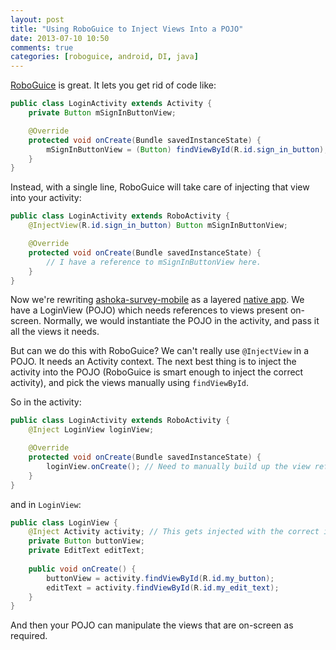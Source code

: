 ```yaml
---
layout: post
title: "Using RoboGuice to Inject Views Into a POJO"
date: 2013-07-10 10:50
comments: true
categories: [roboguice, android, DI, java]
---
```


[RoboGuice](https://github.com/roboguice/roboguice) is great. It lets you get rid of code like:

```java
public class LoginActivity extends Activity {    
    private Button mSignInButtonView;

    @Override
    protected void onCreate(Bundle savedInstanceState) {
        mSignInButtonView = (Button) findViewById(R.id.sign_in_button);
    }
}
```

Instead, with a single line, RoboGuice will take care of injecting that view into your activity:

```java
public class LoginActivity extends RoboActivity {
    @InjectView(R.id.sign_in_button) Button mSignInButtonView;

    @Override
    protected void onCreate(Bundle savedInstanceState) {
        // I have a reference to mSignInButtonView here.
    }
}
```

Now we're rewriting [ashoka-survey-mobile](http://github.com/nilenso/ashoka-survey-mobile) as a layered [native app]((http://github.com/nilenso/ashoka-survey-mobile-native)).
We have a LoginView (POJO) which needs references to views present on-screen. Normally, we would instantiate the POJO in the activity, and pass it all the views it needs.

But can we do this with RoboGuice? We can't really use `@InjectView` in a POJO. It needs an Activity context.
The next best thing is to inject the activity into the POJO (RoboGuice is smart enough to inject the correct activity), and pick the views manually using `findViewById`.

So in the activity:

```java
public class LoginActivity extends RoboActivity {
    @Inject LoginView loginView;

    @Override
    protected void onCreate(Bundle savedInstanceState) {
        loginView.onCreate(); // Need to manually build up the view references inside LoginView
    }
}
```

and in `LoginView`:

```java
public class LoginView {
    @Inject Activity activity; // This gets injected with the correct instance of LoginActivity
    private Button buttonView;
    private EditText editText;
    
    public void onCreate() {
        buttonView = activity.findViewById(R.id.my_button);
        editText = activity.findViewById(R.id.my_edit_text);        
    }
}
```

And then your POJO can manipulate the views that are on-screen as required.